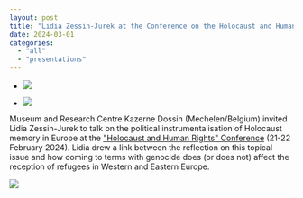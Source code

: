 ```yaml
---
layout: post
title: "Lidia Zessin-Jurek at the Conference on the Holocaust and Human Rights (Mechelen, Belgium)"
date: 2024-03-01
categories: 
  - "all"
  - "presentations"
---
```


- ![](../../../../assets/images/2024-03-01-zessin-jurek-mechelen_prog1.png)
    
- ![](../../../../assets/images/2024-03-01-zessin-jurek-mechelen_prog2.png)
    

Museum and Research Centre Kazerne Dossin (Mechelen/Belgium) invited Lidia Zessin-Jurek to talk on the political instrumentalisation of Holocaust memory in Europe at the ["Holocaust and Human Rights" Conference](https://kazernedossin.eu/en/event-item/conference-on-the-holocaust-and-human-rights/) (21-22 February 2024). Lidia drew a link between the reflection on this topical issue and how coming to terms with genocide does (or does not) affect the reception of refugees in Western and Eastern Europe.

![](../../../../assets/images/2024-03-01-zessin-jurek-mechelen.jpg)
